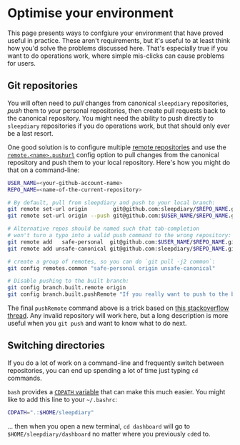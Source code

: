 # Optimise your environment

This page presents ways to confgiure your environment that have proved useful in practice.  These aren't requirements, but it's useful to at least think how you'd solve the problems discussed here.  That's especially true if you want to do operations work, where simple mis-clicks can cause problems for users.

## Git repositories

You will often need to _pull_ changes from canonical `sleepdiary` repositories, _push_ them to your personal repositories, then create pull requests back to the canonical repository.  You might need the ability to push directly to `sleepdiary` repositories if you do operations work, but that should only ever be a last resort.

One good solution is to configure multiple [remote repositories](https://git-scm.com/docs/git-remote) and use the [`remote.<name>.pushurl`](https://git-scm.com/docs/git-config#Documentation/git-config.txt-remoteltnamegtpushurl) config option to pull changes from the canonical repository and push them to your local repository.  Here's how you might do that on a command-line:

```bash
USER_NAME=<your-github-account-name>
REPO_NAME=<name-of-the-current-repository>

# By default, pull from sleepdiary and push to your local branch:
git remote set-url origin        git@github.com:sleepdiary/$REPO_NAME.git
git remote set-url origin --push git@github.com:$USER_NAME/$REPO_NAME.git

# Alternative repos should be named such that tab-completion
# won't turn a typo into a valid push command to the wrong repository:
git remote add   safe-personal  git@github.com:$USER_NAME/$REPO_NAME.git
git remote add unsafe-canonical git@github.com:sleepdiary/$REPO_NAME.git

# create a group of remotes, so you can do `git pull -j2 common`:
git config remotes.common "safe-personal origin unsafe-canonical"

# Disable pushing to the built branch:
git config branch.built.remote origin
git config branch.built.pushRemote "If you really want to push to the built branch, type git push origin built"
```

The final `pushRemote` command above is a trick based on [this stackoverflow thread](https://stackoverflow.com/questions/10260311/git-how-to-disable-push).  Any invalid repository will work here, but a long description is more useful when you `git push` and want to know what to do next.

## Switching directories

If you do a lot of work on a command-line and frequently switch between repositories, you can end up spending a lot of time just typing `cd` commands.

`bash` provides a [`CDPATH` variable](https://www.oreilly.com/library/view/bash-cookbook/0596526784/ch16s05.html) that can make this much easier.  You might like to add this line to your `~/.bashrc`:

```bash
CDPATH=".:$HOME/sleepdiary"
```

... then when you open a new terminal, `cd dashboard` will go to `$HOME/sleepdiary/dashboard` no matter where you previously `cd`ed to.
